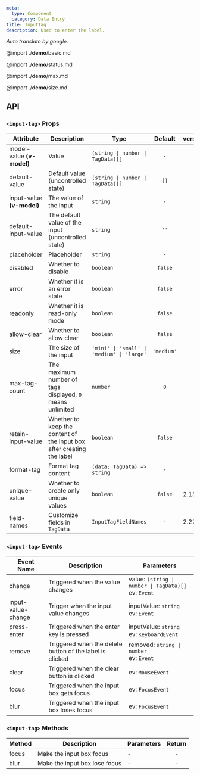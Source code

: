 ```yaml
meta:
  type: Component
  category: Data Entry
title: InputTag
description: Used to enter the label.
```

*Auto translate by google.*

@import ./__demo__/basic.md

@import ./__demo__/status.md

@import ./__demo__/max.md

@import ./__demo__/size.md

## API


### `<input-tag>` Props

|Attribute|Description|Type|Default|version|
|---|---|---|:---:|:---|
|model-value **(v-model)**|Value|`(string \| number \| TagData)[]`|`-`||
|default-value|Default value (uncontrolled state)|`(string \| number \| TagData)[]`|`[]`||
|input-value **(v-model)**|The value of the input|`string`|`-`||
|default-input-value|The default value of the input (uncontrolled state)|`string`|`''`||
|placeholder|Placeholder|`string`|`-`||
|disabled|Whether to disable|`boolean`|`false`||
|error|Whether it is an error state|`boolean`|`false`||
|readonly|Whether it is read-only mode|`boolean`|`false`||
|allow-clear|Whether to allow clear|`boolean`|`false`||
|size|The size of the input|`'mini' \| 'small' \| 'medium' \| 'large'`|`'medium'`||
|max-tag-count|The maximum number of tags displayed, `0` means unlimited|`number`|`0`||
|retain-input-value|Whether to keep the content of the input box after creating the label|`boolean`|`false`||
|format-tag|Format tag content|`(data: TagData) => string`|`-`||
|unique-value|Whether to create only unique values|`boolean`|`false`|2.15.0|
|field-names|Customize fields in `TagData`|`InputTagFieldNames`|`-`|2.22.0|
### `<input-tag>` Events

|Event Name|Description|Parameters|
|---|---|---|
|change|Triggered when the value changes|value: `(string \| number \| TagData)[]`<br>ev: `Event`|
|input-value-change|Trigger when the input value changes|inputValue: `string`<br>ev: `Event`|
|press-enter|Triggered when the enter key is pressed|inputValue: `string`<br>ev: `KeyboardEvent`|
|remove|Triggered when the delete button of the label is clicked|removed: `string \| number`<br>ev: `Event`|
|clear|Triggered when the clear button is clicked|ev: `MouseEvent`|
|focus|Triggered when the input box gets focus|ev: `FocusEvent`|
|blur|Triggered when the input box loses focus|ev: `FocusEvent`|
### `<input-tag>` Methods

|Method|Description|Parameters|Return|
|---|---|---|:---:|
|focus|Make the input box focus|-|-|
|blur|Make the input box lose focus|-|-|


